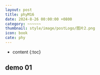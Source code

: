 ```yaml
---
layout: post
title: phyM16
date: 2024-8-26 00:00:00 +0800
category: ~~~~~~
thumbnail: style/image/postLogo/图片2.png
icon: book
cate: phy
---
```



* content
{:toc}


## demo 01


<div id="canva_container" style="width:100%;user-select:none;"></div>
<!-- <script src="../jsfun/ploter.js"></script> -->
<script>
    $(".post-container").css("max-width","1800px")
    $("#article").css("height","1800px")

// add_game_canvas_to_container("canva_container")
</script>

<script src="{{ '/jsfun/jsfun_utils.js' | prepend: site.baseurl    }}   "></script>
<script src="{{ '/jsfun/math.js' | prepend: site.baseurl    }}   "></script>
<script src="{{ '/jsfun/mapGenerator.js' | prepend: site.baseurl    }}   "></script>





 <script>
var get_random_color_str=()=>{
  return `rgb(${Math.floor(Math.random()*255)} ${Math.floor(Math.random()*255)} ${Math.floor(Math.random()*255)} / ${Math.floor(Math.random()*100)}%)`
}
var get_random_color_str_bright=()=>{
  return `rgb(${Math.floor(Math.random()*255)} ${Math.floor(Math.random()*255)} ${Math.floor(Math.random()*255)} / 100%)`
}

  $(".post-container .post-content").css("box-shadow",`${get_random_color_str()}  18px 0px,${get_random_color_str()}  35px 0px,${get_random_color_str()} 45px 0px, ${get_random_color_str()}  50px 0px, ${get_random_color_str()} 55px 0px`)




window.onload = function() {
    $("#footer").remove()
    $("#header").css("backdrop-filter","blur(51px) saturate(13)")






    }




</script>


